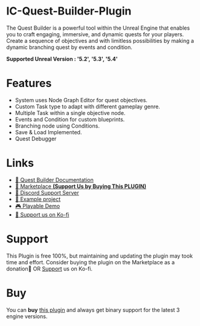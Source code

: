 # IC-Quest-Builder-Plugin
The Quest Builder is a powerful tool within the Unreal Engine that enables you to craft engaging, immersive, and dynamic quests for your players. Create a sequence of objectives and with limitless possibilities by making a dynamic branching quest by events and condition. 

**Supported Unreal Version : '5.2', '5.3', '5.4'**

# Features
- System uses Node Graph Editor for quest objectives.
- Custom Task type to adapt with different gameplay genre.
- Multiple Task within a single objective node.
- Events and Condition for custom blueprints.
- Branching node using Conditions.
- Save & Load Implemented.
- Quest Debugger

# Links
* [📖 Quest Builder Documentation](https://material-goat-8ea.notion.site/Quest-Builder-Documentation-41f81136a72a4e02a9d714ac224355af)
* [🛒 Marketplace **(Support Us by Buying This PLUGIN)**](https://www.unrealengine.com/marketplace/en-US/product/quest-builder-plugin?sessionInvalidated=true)
* [💬 Discord Support Server](https://discord.com/invite/qbrVtCmXfe)
* [🏢 Example project](https://drive.google.com/file/d/16jfVDpv9zpINoJ3aPwcuHExX8pk8XMV4/view)
* [🎮 Playable Demo](https://drive.google.com/file/d/1_Ycjv1cfb3iUuza_V0oHB-_EgCocUL5d/view)
* [💌 Support us on Ko-fi](https://ko-fi.com/ivanchan333)

# Support
This Plugin is free 100%, but maintaining and updating the plugin may took time and effort. Consider buying the plugin on the Marketplace as a donation🙏 OR [Support](https://ko-fi.com/ivanchan333) us on Ko-fi.

# Buy
You can **buy** [this plugin](https://www.unrealengine.com/marketplace/en-US/product/quest-builder-plugin?sessionInvalidated=true) and always get binary support for the latest 3 engine versions.
